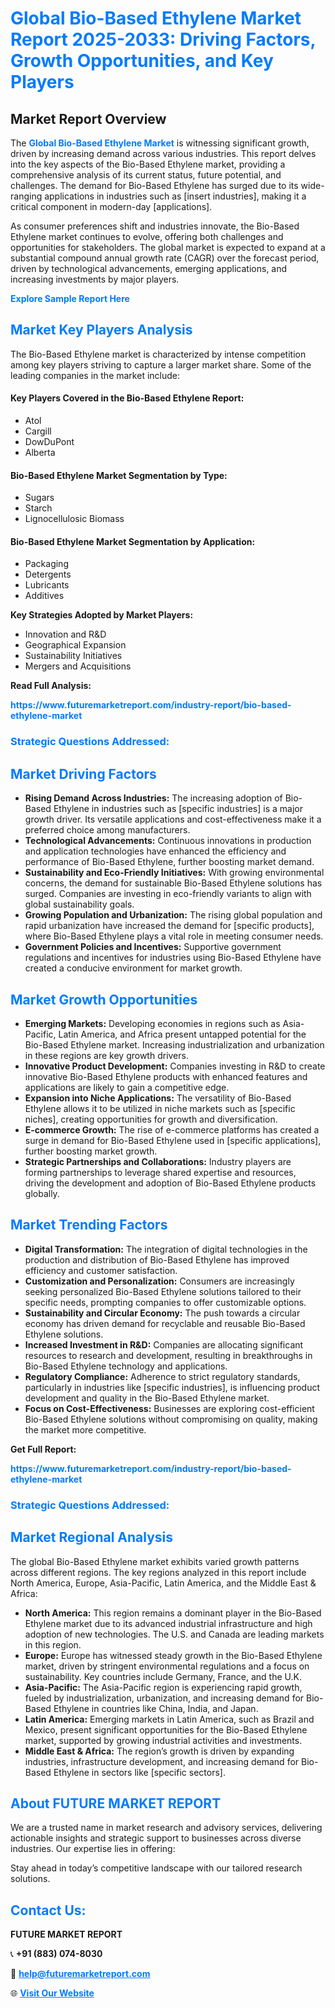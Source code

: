 <h1 style="color: #007BFF;">Global Bio-Based Ethylene Market Report 2025-2033: Driving Factors, Growth Opportunities, and Key Players</h1>

<section id="overview">
<h2>Market Report Overview</h2>
<p>The <a href="https://www.futuremarketreport.com/industry-report/bio-based-ethylene-market" style="color: #007BFF; text-decoration: none;"><strong>Global Bio-Based Ethylene Market</strong></a> is witnessing significant growth, driven by increasing demand across various industries. This report delves into the key aspects of the Bio-Based Ethylene market, providing a comprehensive analysis of its current status, future potential, and challenges. The demand for Bio-Based Ethylene has surged due to its wide-ranging applications in industries such as [insert industries], making it a critical component in modern-day [applications].</p>
<p>As consumer preferences shift and industries innovate, the Bio-Based Ethylene market continues to evolve, offering both challenges and opportunities for stakeholders. The global market is expected to expand at a substantial compound annual growth rate (CAGR) over the forecast period, driven by technological advancements, emerging applications, and increasing investments by major players.</p>
</section>

<section id="overview">
<p><a href="https://www.futuremarketreport.com/request-sample/reportId=62526" style="color: #007BFF; text-decoration: none;"><strong>Explore Sample Report Here</strong></a></p>
</section>

<section id="key-players">
<h2 style="color: #007BFF;">Market Key Players Analysis</h2>
<p>The Bio-Based Ethylene market is characterized by intense competition among key players striving to capture a larger market share. Some of the leading companies in the market include:</p>
<h4>Key Players Covered in the Bio-Based Ethylene Report:</h4>
<ul><li>Atol</li><li>Cargill</li><li>DowDuPont</li><li>Alberta</li></ul>
<h4>Bio-Based Ethylene Market Segmentation by Type:</h4>
<ul><li>Sugars</li><li>Starch</li><li>Lignocellulosic Biomass</li></ul>

<h4>Bio-Based Ethylene Market Segmentation by Application:</h4>
<ul><li>Packaging</li><li>Detergents</li><li>Lubricants</li><li>Additives</li></ul>
<p><strong>Key Strategies Adopted by Market Players:</strong></p>
<ul>
<li>Innovation and R&D</li>
<li>Geographical Expansion</li>
<li>Sustainability Initiatives</li>
<li>Mergers and Acquisitions</li>
</ul>
</section>

<section>
<p><strong>Read Full Analysis: </strong></p><a href="https://www.futuremarketreport.com/industry-report/bio-based-ethylene-market" style="color: #007BFF; text-decoration: none;"><strong>https://www.futuremarketreport.com/industry-report/bio-based-ethylene-market</strong></a>
<h3 style="color: #007BFF;">Strategic Questions Addressed:</h3>
</section>

<section id="driving-factors">
<h2 style="color: #007BFF;">Market Driving Factors</h2>
<ul>
<li><strong>Rising Demand Across Industries:</strong> The increasing adoption of Bio-Based Ethylene in industries such as [specific industries] is a major growth driver. Its versatile applications and cost-effectiveness make it a preferred choice among manufacturers.</li>
<li><strong>Technological Advancements:</strong> Continuous innovations in production and application technologies have enhanced the efficiency and performance of Bio-Based Ethylene, further boosting market demand.</li>
<li><strong>Sustainability and Eco-Friendly Initiatives:</strong> With growing environmental concerns, the demand for sustainable Bio-Based Ethylene solutions has surged. Companies are investing in eco-friendly variants to align with global sustainability goals.</li>
<li><strong>Growing Population and Urbanization:</strong> The rising global population and rapid urbanization have increased the demand for [specific products], where Bio-Based Ethylene plays a vital role in meeting consumer needs.</li>
<li><strong>Government Policies and Incentives:</strong> Supportive government regulations and incentives for industries using Bio-Based Ethylene have created a conducive environment for market growth.</li>
</ul>
</section>

<section id="growth-opportunities">
<h2 style="color: #007BFF;">Market Growth Opportunities</h2>
<ul>
<li><strong>Emerging Markets:</strong> Developing economies in regions such as Asia-Pacific, Latin America, and Africa present untapped potential for the Bio-Based Ethylene market. Increasing industrialization and urbanization in these regions are key growth drivers.</li>
<li><strong>Innovative Product Development:</strong> Companies investing in R&D to create innovative Bio-Based Ethylene products with enhanced features and applications are likely to gain a competitive edge.</li>
<li><strong>Expansion into Niche Applications:</strong> The versatility of Bio-Based Ethylene allows it to be utilized in niche markets such as [specific niches], creating opportunities for growth and diversification.</li>
<li><strong>E-commerce Growth:</strong> The rise of e-commerce platforms has created a surge in demand for Bio-Based Ethylene used in [specific applications], further boosting market growth.</li>
<li><strong>Strategic Partnerships and Collaborations:</strong> Industry players are forming partnerships to leverage shared expertise and resources, driving the development and adoption of Bio-Based Ethylene products globally.</li>
</ul>
</section>

<section id="trending-factors">
<h2 style="color: #007BFF;">Market Trending Factors</h2>
<ul>
<li><strong>Digital Transformation:</strong> The integration of digital technologies in the production and distribution of Bio-Based Ethylene has improved efficiency and customer satisfaction.</li>
<li><strong>Customization and Personalization:</strong> Consumers are increasingly seeking personalized Bio-Based Ethylene solutions tailored to their specific needs, prompting companies to offer customizable options.</li>
<li><strong>Sustainability and Circular Economy:</strong> The push towards a circular economy has driven demand for recyclable and reusable Bio-Based Ethylene solutions.</li>
<li><strong>Increased Investment in R&D:</strong> Companies are allocating significant resources to research and development, resulting in breakthroughs in Bio-Based Ethylene technology and applications.</li>
<li><strong>Regulatory Compliance:</strong> Adherence to strict regulatory standards, particularly in industries like [specific industries], is influencing product development and quality in the Bio-Based Ethylene market.</li>
<li><strong>Focus on Cost-Effectiveness:</strong> Businesses are exploring cost-efficient Bio-Based Ethylene solutions without compromising on quality, making the market more competitive.</li>
</ul>
</section>

<section>
<p><strong>Get Full Report: </strong></p><a href="https://www.futuremarketreport.com/industry-report/bio-based-ethylene-market" style="color: #007BFF; text-decoration: none;"><strong>https://www.futuremarketreport.com/industry-report/bio-based-ethylene-market</strong></a>
<h3 style="color: #007BFF;">Strategic Questions Addressed:</h3>
</section>


<section id="regional-analysis">
<h2 style="color: #007BFF;">Market Regional Analysis</h2>
<p>The global Bio-Based Ethylene market exhibits varied growth patterns across different regions. The key regions analyzed in this report include North America, Europe, Asia-Pacific, Latin America, and the Middle East & Africa:</p>
<ul>
<li><strong>North America:</strong> This region remains a dominant player in the Bio-Based Ethylene market due to its advanced industrial infrastructure and high adoption of new technologies. The U.S. and Canada are leading markets in this region.</li>
<li><strong>Europe:</strong> Europe has witnessed steady growth in the Bio-Based Ethylene market, driven by stringent environmental regulations and a focus on sustainability. Key countries include Germany, France, and the U.K.</li>
<li><strong>Asia-Pacific:</strong> The Asia-Pacific region is experiencing rapid growth, fueled by industrialization, urbanization, and increasing demand for Bio-Based Ethylene in countries like China, India, and Japan.</li>
<li><strong>Latin America:</strong> Emerging markets in Latin America, such as Brazil and Mexico, present significant opportunities for the Bio-Based Ethylene market, supported by growing industrial activities and investments.</li>
<li><strong>Middle East & Africa:</strong> The region’s growth is driven by expanding industries, infrastructure development, and increasing demand for Bio-Based Ethylene in sectors like [specific sectors].</li>
</ul>
</section>

<footer>
<h2 style="color: #007BFF;">About FUTURE MARKET REPORT</h2>
<p>We are a trusted name in market research and advisory services, delivering actionable insights and strategic support to businesses across diverse industries. Our expertise lies in offering:</p>

<p>Stay ahead in today’s competitive landscape with our tailored research solutions.</p>

<h2 style="color: #007BFF;">Contact Us:</h2>
<p><strong>FUTURE MARKET REPORT</strong></p>
<p>📞 <strong>+91 (883) 074-8030</strong></p>
<p>📧 <strong><a href="mailto:help@futuremarketreport.com" style="color: #007BFF;">help@futuremarketreport.com</a></strong></p>
<p>🌐 <strong><a href="https://www.futuremarketreport.com/" style="color: #007BFF;">Visit Our Website</a></strong></p>
</footer>